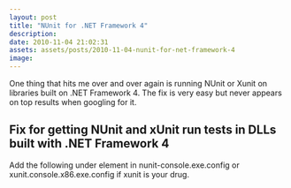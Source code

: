 ```yaml
---
layout: post
title: "NUnit for .NET Framework 4"
description:
date: 2010-11-04 21:02:31
assets: assets/posts/2010-11-04-nunit-for-net-framework-4
image: 
---
```


<p>One thing that hits me over and over again is running NUnit or Xunit on libraries built on .NET Framework 4. The fix is very easy but never appears on top results when googling for it.</p>
<h2>Fix for getting NUnit and xUnit run tests in DLLs built with .NET Framework 4</h2>
<p>Add the following under <configuration> element in nunit-console.exe.config or xunit.console.x86.exe.config if xunit is your drug.</p>
<pre class="brush:xml"><startup>
 <requiredRuntime version="v4.0.30319" />
</startup>
<runtime>
 <loadFromRemoteSources enabled="true" />
</runtime></pre>
